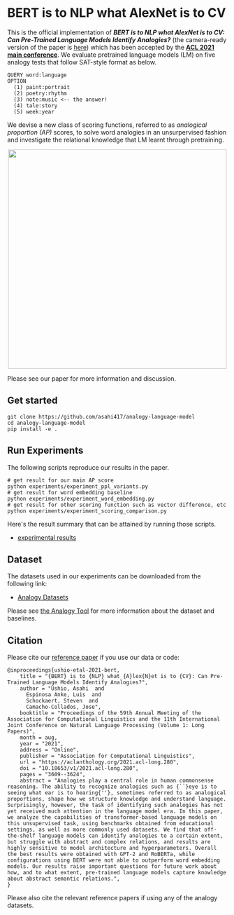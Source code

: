 # BERT is to NLP what AlexNet is to CV
This is the official implementation of ***BERT is to NLP what AlexNet is to CV: Can Pre-Trained Language Models Identify Analogies?*** (the camera-ready version of the paper is [here](https://aclanthology.org/2021.acl-long.280/))
which has been accepted by the **[ACL 2021 main conference](https://2021.aclweb.org/)**. We evaluate pretrained language models (LM) on five analogy tests that follow SAT-style format as below.
```
QUERY word:language
OPTION
  (1) paint:portrait
  (2) poetry:rhythm 
  (3) note:music <-- the answer!
  (4) tale:story
  (5) week:year 
```
We devise a new class of scoring functions, referred to as *analogical proportion (AP)* scores, to solve word analogies in an unsurpervised fashion and investigate the relational knowledge that LM learnt through pretraining.
<p align="center">
  <img src="asset/overview.png" width="500">
</p>   

Please see our paper for more information and discussion.

## Get started
```shell
git clone https://github.com/asahi417/analogy-language-model
cd analogy-language-model
pip install -e .
```

## Run Experiments
The following scripts reproduce our results in the paper.
```shell
# get result for our main AP score
python experiments/experiment_ppl_variants.py 
# get result for word embedding baseline
python experiments/experiment_word_embedding.py 
# get result for other scoring function such as vector difference, etc
python experiments/experiment_scoring_comparison.py 
```
Here's the result summary that can be attained by running those scripts.
- [experimental results](https://github.com/asahi417/alm/releases/download/0.0.0/experiments_results.tar.gz)

## Dataset
The datasets used in our experiments can be downloaded from the following link:
- [Analogy Datasets](https://github.com/asahi417/AnalogyTools/releases/download/0.0.0/analogy_test_dataset.zip)

Please see [the Analogy Tool](https://github.com/asahi417/AnalogyTools) for more information about the dataset and baselines.

## Citation
Please cite our [reference paper](https://aclanthology.org/2021.acl-long.280/) if you use our data or code:
```
@inproceedings{ushio-etal-2021-bert,
    title = "{BERT} is to {NLP} what {A}lex{N}et is to {CV}: Can Pre-Trained Language Models Identify Analogies?",
    author = "Ushio, Asahi  and
      Espinosa Anke, Luis  and
      Schockaert, Steven  and
      Camacho-Collados, Jose",
    booktitle = "Proceedings of the 59th Annual Meeting of the Association for Computational Linguistics and the 11th International Joint Conference on Natural Language Processing (Volume 1: Long Papers)",
    month = aug,
    year = "2021",
    address = "Online",
    publisher = "Association for Computational Linguistics",
    url = "https://aclanthology.org/2021.acl-long.280",
    doi = "10.18653/v1/2021.acl-long.280",
    pages = "3609--3624",
    abstract = "Analogies play a central role in human commonsense reasoning. The ability to recognize analogies such as {``}eye is to seeing what ear is to hearing{''}, sometimes referred to as analogical proportions, shape how we structure knowledge and understand language. Surprisingly, however, the task of identifying such analogies has not yet received much attention in the language model era. In this paper, we analyze the capabilities of transformer-based language models on this unsupervised task, using benchmarks obtained from educational settings, as well as more commonly used datasets. We find that off-the-shelf language models can identify analogies to a certain extent, but struggle with abstract and complex relations, and results are highly sensitive to model architecture and hyperparameters. Overall the best results were obtained with GPT-2 and RoBERTa, while configurations using BERT were not able to outperform word embedding models. Our results raise important questions for future work about how, and to what extent, pre-trained language models capture knowledge about abstract semantic relations.",
}
```

Please also cite the relevant reference papers if using any of the analogy datasets.
